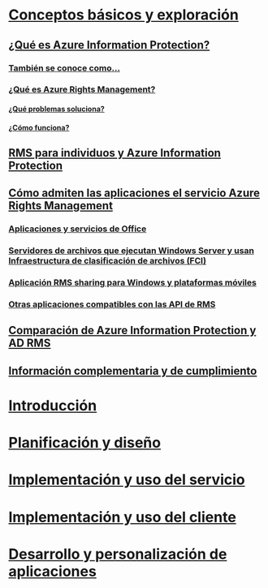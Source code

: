 # [Conceptos básicos y exploración](what-is-information-protection.md)
## [¿Qué es Azure Information Protection?](what-is-information-protection.md)
### [También se conoce como...](aka.md)
### [¿Qué es Azure Rights Management?](what-is-azure-rms.md)
#### [¿Qué problemas soluciona?](azure-rms-problems-it-solves.md)
#### [¿Cómo funciona?](how-does-it-work.md)
## [RMS para individuos y Azure Information Protection](rms-for-individuals.md)
## [Cómo admiten las aplicaciones el servicio Azure Rights Management](applications-support.md)
### [Aplicaciones y servicios de Office](office-apps-services-support.md)
### [Servidores de archivos que ejecutan Windows Server y usan Infraestructura de clasificación de archivos (FCI)](file-server-support.md)
### [Aplicación RMS sharing para Windows y plataformas móviles](sharing-app-support.md)
### [Otras aplicaciones compatibles con las API de RMS](api-support.md)
## [Comparación de Azure Information Protection y AD RMS](compare-on-premise.md)
## [Información complementaria y de cumplimiento](compliance.md)
# [Introducción](/information-protection/get-started/requirements-azure-rms)
# [Planificación y diseño](/information-protection/plan-design/deployment-roadmap)
# [Implementación y uso del servicio](/information-protection/deploy-use/activate-service)
# [Implementación y uso del cliente](/information-protection/rms-client/use-client)
# [Desarrollo y personalización de aplicaciones](/information-protection/develop/developers-guide)
